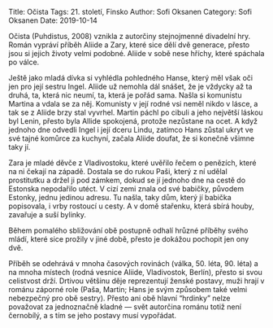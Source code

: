 Title: Očista
Tags: 21. století, Finsko
Author: Sofi Oksanen
Category: Sofi Oksanen
Date: 2019-10-14

Očista (Puhdistus, 2008) vznikla z autorčiny stejnojmenné divadelní hry. Román vypráví příběh Aliide a Zary, které sice dělí dvě generace, přesto jsou si jejich životy velmi podobné. Aliide v sobě nese hříchy, které spáchala po válce.

Ještě jako mladá dívka si vyhlédla pohledného Hanse, který měl však oči jen pro její sestru Ingel. Aliide už nemohla dál snášet, že je vždycky až ta druhá, ta, která nic neumí, ta, která je pořád sama. Našla si komunistu Martina a vdala se za něj. Komunisty v její rodné vsi neměl nikdo v lásce, a tak se z Aliide brzy stal vyvrhel. Martin páchl po cibuli a jeho největší láskou byl Lenin, přesto byla Allide spokojená, protože nezůstane na ocet. A když jednoho dne odvedli Ingel i její dceru Lindu, zatímco Hans zůstal ukryt ve své tajné komůrce za kuchyní, začala Aliide doufat, že si konečně všimne taky jí.

Zara je mladé děvče z Vladivostoku, které uvěřilo řečem o penězích, které na ni čekají na západě. Dostala se do rukou Paši, který z ní udělal prostitutku a držel ji pod zámkem, dokud se jí jednoho dne na cestě do Estonska nepodařilo utéct. V cizí zemi znala od své babičky, původem Estonky, jednu jedinou adresu. Tu našla, taky dům, který jí babička popisovala, i vrby rostoucí u cesty. A v domě stařenku, která sbírá houby, zavařuje a suší bylinky.

Během pomalého sbližování obě postupně odhalí hrůzné příběhy svého mládí, které sice prožily v jiné době, přesto je dokážou pochopit jen ony dvě.

Příběh se odehrává v mnoha časových rovinách (válka, 50. léta, 90. léta) a na mnoha místech (rodná vesnice Aliide, Vladivostok, Berlín), přesto si svou celistvost drží. Drtivou většinu děje reprezentují ženské postavy, muži hrají v románu záporné role (Paša, Martin; Hans je svým způsobem také velmi nebezpečný pro obě sestry). Přesto ani obě hlavní “hrdinky” nelze považovat za jednoznačně kladné — svět autorčina románu totiž není černobílý, a s tím se jeho postavy musí vypořádat.

